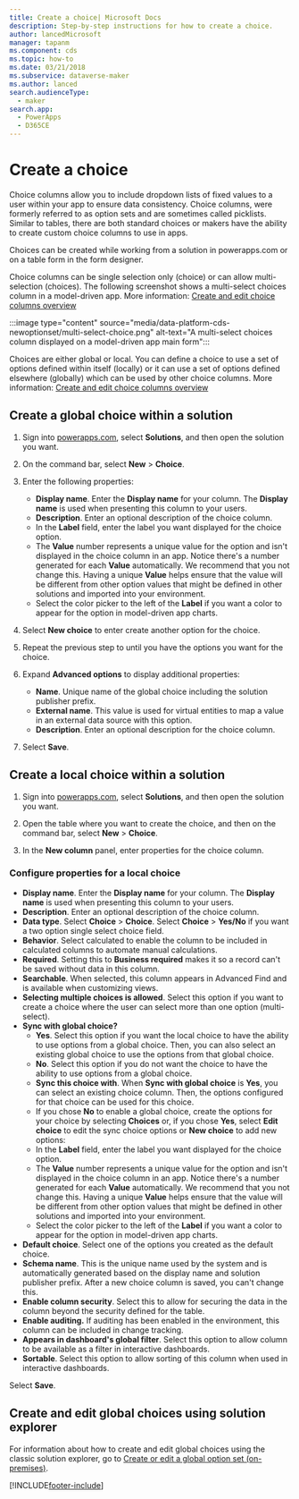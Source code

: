 ```yaml
---
title: Create a choice| Microsoft Docs
description: Step-by-step instructions for how to create a choice.
author: lancedMicrosoft
manager: tapanm
ms.component: cds
ms.topic: how-to
ms.date: 03/21/2018
ms.subservice: dataverse-maker
ms.author: lanced
search.audienceType: 
  - maker
search.app: 
  - PowerApps
  - D365CE
---
```

# Create a choice

Choice columns allow you to include dropdown lists of fixed values to a user within your app to ensure data consistency. Choice columns, were formerly referred to as option sets and are sometimes called picklists. Similar to tables, there are both standard choices or makers have the ability to create custom choice columns to use in apps.

Choices can be created while working from a solution in powerapps.com or on a table form in the form designer.

Choice columns can be single selection only (choice) or can allow multi-selection (choices). The following screenshot shows a multi-select choices column in a model-driven app. More information: [Create and edit choice columns overview](create-edit-global-option-sets.md)

:::image type="content" source="media/data-platform-cds-newoptionset/multi-select-choice.png" alt-text="A multi-select choices column displayed on a model-driven app main form":::

Choices are either global or local. You can define a choice to use a set of options defined within itself (locally) or it can use a set of options defined elsewhere (globally) which can be used by other choice columns. More information: [Create and edit choice columns overview](create-edit-global-option-sets.md)

## Create a global choice within a solution

1. Sign into [powerapps.com](https://make.powerapps.com/?utm_source=padocs&utm_medium=linkinadoc&utm_campaign=referralsfromdoc), select **Solutions**, and then open the solution you want.
1. On the command bar, select **New** > **Choice**.
1. Enter the following properties:
   - **Display name**.  Enter the **Display name** for your column. The **Display name** is used when presenting this column to your users.
   - **Description**. Enter an optional description of the choice column.
   - In the **Label** field, enter the label you want displayed for the choice option.
   - The **Value** number represents a unique value for the option and isn't displayed in the choice column in an app. Notice there's a number generated for each **Value** automatically. We recommend that you not change this. Having a unique **Value** helps ensure that the value will be different from other option values that might be defined in other solutions and imported into your environment.
   - Select the color picker to the left of the **Label** if you want a color to appear for the option in model-driven app charts.

1. Select **New choice** to enter create another option for the choice.
1. Repeat the previous step to until you have the options you want for the choice.
1. Expand **Advanced options** to display additional properties: 
   - **Name**. Unique name of the global choice including the solution publisher prefix.
   - **External name**. This value is used for virtual entities to map a value in an external data source with this option.
   - **Description**. Enter an optional description for the choice column.
1. Select **Save**.

## Create a local choice within a solution

1. Sign into [powerapps.com](https://make.powerapps.com/?utm_source=padocs&utm_medium=linkinadoc&utm_campaign=referralsfromdoc), select **Solutions**, and then open the solution you want.

1. Open the table where you want to create the choice, and then on the command bar, select **New** > **Choice**.

1. In the **New column** panel, enter properties for the choice column.

### Configure properties for a local choice

- **Display name**.  Enter the **Display name** for your column. The **Display name** is used when presenting this column to your users.
- **Description**. Enter an optional description of the choice column.
- **Data type**. Select **Choice** > **Choice**. Select **Choice** > **Yes/No** if you want a two option single select choice field.
- **Behavior**. Select calculated to enable the column to be included in calculated columns to automate manual calculations.
- **Required**. Setting this to **Business required** makes it so a record can't be saved without data in this column.
- **Searchable**. When selected, this column appears in Advanced Find and is available when customizing views.
- **Selecting multiple choices is allowed**. Select this option if you want to create a choice where the user can select more than one option (multi-select).
- **Sync with global choice?**
   - **Yes**. Select this option if you want the local choice to have the ability to use options from a global choice. Then, you can also select an existing global choice to use the options from that global choice.
   - **No**. Select this option if you do not want the choice to have the ability to use options from a global choice.
   - **Sync this choice with**. When **Sync with global choice** is **Yes**, you can select an existing choice column. Then, the options configured for that choice can be used for this choice.
   - If you chose **No** to enable a global choice, create the options for your choice by selecting **Choices** or, if you chose **Yes**, select **Edit choice** to edit the sync choice options or **New choice** to add new options:
   - In the **Label** field, enter the label you want displayed for the choice option.
   - The **Value** number represents a unique value for the option and isn't displayed in the choice column in an app. Notice there's a number generated for each **Value** automatically. We recommend that you not change this. Having a unique **Value** helps ensure that the value will be different from other option values that might be defined in other solutions and imported into your environment.
   - Select the color picker to the left of the **Label** if you want a color to appear for the option in model-driven app charts.
- **Default choice**. Select one of the options you created as the default choice.
- **Schema name**. This is the unique name used by the system and is automatically generated based on the display name and solution publisher prefix. After a new choice column is saved, you can't change this.
- **Enable column security**. Select this to allow for securing the data in the column beyond the security defined for the table.
- **Enable auditing.** If auditing has been enabled in the environment, this column can be included in change tracking.
- **Appears in dashboard's global filter**. Select this option to allow column to be available as a filter in interactive dashboards.
- **Sortable**. Select this option to allow sorting of this column when used in interactive dashboards.

Select **Save**.

## Create and edit global choices using solution explorer

For information about how to create and edit global choices using the classic solution explorer, go to [Create or edit a global option set (on-premises)](/dynamics365/customerengagement/on-premises/customize/create-edit-global-option-sets).
<!-- Solution explorer provides one way to create and edit global choices for Dataverse.

> [!NOTE]
> [make.powerapps.com](https://make.powerapps.com/?utm_source=padocs&utm_medium=linkinadoc&utm_campaign=referralsfromdoc) is the best way to create and edit choice columns.

### Open solution explorer

Part of the name of any global choice  you create is the customization prefix. This is set based on the solution publisher for the solution you’re working in. If you care about the customization prefix, make sure that you are working in an unmanaged solution where the customization prefix is the one you want for this global choice . More information: [Change the solution publisher prefix](create-solution.md#solution-publisher) 

[!INCLUDE [cc_navigate-solution-from-powerapps-portal](../../includes/cc_navigate-solution-from-powerapps-portal.md)]

### View global choices

With solution explorer open, under **Components** select **Option Sets**.

![View global choices.](media/view-global-option-sets-solution-explorer.png)

> [!NOTE]
> Some system global choices are not customizable. These options may change with updates or new versions so we recommend you don’t use them unless you are certain that your requirements align with the way that Dataverse uses these values.

### Create a global choice 

> [!NOTE]
> You do not need to create a global choice  before you use it within a custom column. When you create a new choice  column you have the option to create a new global choice  or use an existing one. See [Choice column options](create-edit-field-solution-explorer.md#choice-column-options)

While viewing global choices, click **New** to open a form to define the global choice .

![Create global choice .](media/create-global-option-set-solution-explorer.png)

Type a **Display name** that will be visible to people with the system administrator or customizer role who will choose this global choice  when defining new columns that use it. This name will not be visible to people using your apps.

A **Name** column value will be generated for you based on the **Display name** you enter. It will include the customization prefix for the Solution publisher in the context of the solution you are working in. You can change the generated portion of the **Name** column value before you save.

Type a **Description** for the global choice . 

> [!TIP]
> Use the **Description** to explain the purpose of this global choice . This value is not visible to users of the application, it is for other people with the system administrator or customizer role who may want to know why this particular global choice  was created. -->

[!INCLUDE[footer-include](../../includes/footer-banner.md)]